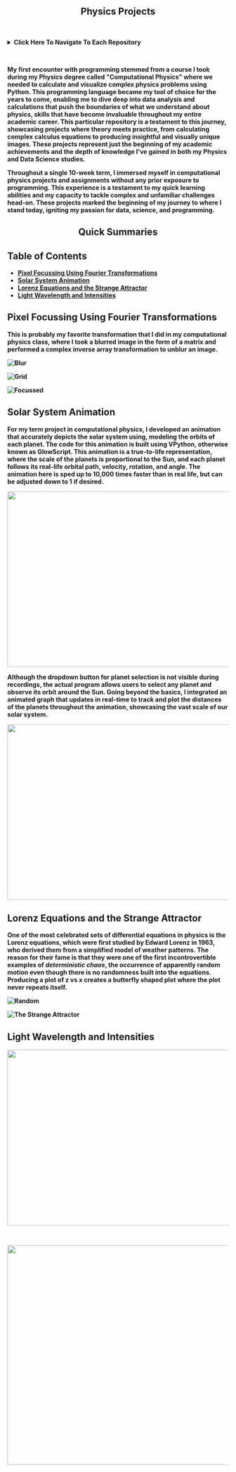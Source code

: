 <div align="center">
  <h2><b>Physics Projects<b></h2>
</div>

&nbsp;

<details>
  <summary><b>Click Here To Navigate To Each Repository<b></summary>
    
  - [Solar System Animation (Term Project)](https://github.com/TaberNater96/Physics/tree/main/Solar%20System%20Animation)
  - [Fourier and Lorentz Transformations](https://github.com/TaberNater96/Physics/blob/main/Fourier%20and%20Lorentz%20Transformations/Fourier%20and%20Lorentz%20Transformations.ipynb)
  - [Light and Orbital Mechanics](https://github.com/TaberNater96/Physics/blob/main/Light%20and%20Orbital%20Mechanics/Light%20and%20Orbital%20Mechanics.ipynb)
</details>

&nbsp;

My first encounter with programming stemmed from a course I took during my Physics degree called "Computational Physics" where we needed to calculate and visualize complex physics problems using Python. This programming language became my tool of choice for the years to come, enabling me to dive deep into data analysis and calculations that push the boundaries of what we understand about physics, skills that have become invaluable throughout my entire academic career. This particular repository is a testament to this journey, showcasing projects where theory meets practice, from calculating complex calculus equations to producing insightful and visually unique images. These projects represent just the beginning of my academic achievements and the depth of knowledge I've gained in both my Physics and Data Science studies. 

Throughout a single 10-week term, I immersed myself in computational physics projects and assignments without any prior exposure to programming. This experience is a testament to my quick learning abilities and my capacity to tackle complex and unfamiliar challenges head-on. These projects marked the beginning of my journey to where I stand today, igniting my passion for data, science, and programming.

<div align="center">
  <h2>Quick Summaries</h2>
</div>

## Table of Contents
- [Pixel Focussing Using Fourier Transformations](#pixel-focussing-using-fourier-transformations)
- [Solar System Animation](#solar-system-animation)
- [Lorenz Equations and the Strange Attractor](#lorenz-equations-and-the-strange-attractor)
- [Light Wavelength and Intensities](#light-and-orbital-mechanics)

<div id="pixel-focussing-using-fourier-transformations">
  <h2>Pixel Focussing Using Fourier Transformations</h2>
</div>

This is probably my favorite transformation that I did in my computational physics class, where I took a blurred image in the form of a matrix and performed a complex inverse array transformation to unblur an image.

![Blur](https://github.com/TaberNater96/Physics/blob/main/Fourier%20and%20Lorentz%20Transformations/Images/Blur.png?raw=true)

![Grid](https://github.com/TaberNater96/Physics/blob/main/Fourier%20and%20Lorentz%20Transformations/Images/Grid%20Sample.png?raw=true)

![Focussed](https://github.com/TaberNater96/Physics/blob/main/Fourier%20and%20Lorentz%20Transformations/Images/Focussed.png?raw=true)

<div id="solar-system-animation">
  <h2>Solar System Animation</h2>
</div>

For my term project in computational physics, I developed an animation that accurately depicts the solar system using, modeling the orbits of each planet. The code for this animation is built using VPython, otherwise known as GlowScript. This animation is a true-to-life representation, where the scale of the planets is proportional to the Sun, and each planet follows its real-life orbital path, velocity, rotation, and angle. The animation here is sped up to 10,000 times faster than in real life, but can be adjusted down to 1 if desired.

<div align="center">
<img src="https://github.com/TaberNater96/Physics/blob/main/Solar%20System%20Animation/Animations/Solar%20System%20Animation.gif?raw=true" width="800" height="400">
</div>

Although the dropdown button for planet selection is not visible during recordings, the actual program allows users to select any planet and observe its orbit around the Sun. Going beyond the basics, I integrated an animated graph that updates in real-time to track and plot the distances of the planets throughout the animation, showcasing the vast scale of our solar system.

<div align="center">
<img src="https://github.com/TaberNater96/Physics/blob/main/Solar%20System%20Animation/Animations/Graph%20Animation.gif?raw=true" width="600" height="400">
</div>

<div id="lorenz-equations-and-the-strange-attractor">
  <h2>Lorenz Equations and the Strange Attractor</h2>
</div>

One of the most celebrated sets of differential equations in physics is the Lorenz equations, which were first studied by Edward Lorenz in 1963, who derived them from a simplified model of weather patterns. The reason for their fame is that they were one of the first incontrovertible examples of *deterministic chaos*, the occurrence of apparently random motion even though there is no randomness built into the equations. Producing a plot of z vs x creates a butterfly shaped plot where the plot never repeats itself.

![Random](https://github.com/TaberNater96/Physics/blob/main/Fourier%20and%20Lorentz%20Transformations/Images/Random.png?raw=true)

![The Strange Attractor](https://github.com/TaberNater96/Physics/blob/main/Fourier%20and%20Lorentz%20Transformations/Images/The%20Strange%20Attractor.png?raw=true)

<div id="light-and-orbital-mechanics">
  <h2>Light Wavelength and Intensities</h2>
</div>

<div align="center">
<img src="https://github.com/TaberNater96/Physics/blob/main/Light%20and%20Orbital%20Mechanics/Images/Wave%20Diffraction.png?raw=true" width="600" height="400">
</div>

&nbsp;

<div align="center">
<img src="https://github.com/TaberNater96/Physics/blob/main/Light%20and%20Orbital%20Mechanics/Images/Lightwave%20Intensity.png?raw=true" width="600" height="500">
</div>











